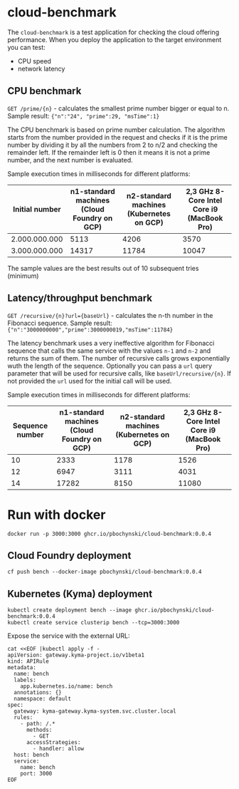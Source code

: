 # cloud-benchmark

The `cloud-benchmark` is a test application for checking the cloud offering performance. When you deploy the application to the target environment you can test:
- CPU speed
- network latency


## CPU benchmark

`GET /prime/{n}` - calculates the smallest prime number bigger or equal to n. Sample result: `{"n":"24", "prime":29, "msTime":1}`

The CPU benchmark is based on prime number calculation. The algorithm starts from the number provided in the request and checks if it is the prime number by dividing it by all the numbers from 2 to n/2 and checking the remainder left. If the remainder left is 0 then it means it is not a prime number, and the next number is evaluated. 

Sample execution times in milliseconds for different platforms:

| Initial number | n1-standard machines (Cloud Foundry on GCP) | n2-standard machines (Kubernetes on GCP)  | 2,3 GHz 8-Core Intel Core i9 (MacBook Pro) |
|---|---|---|---|
| 2.000.000.000 | 5113 | 4206 | 3570 |
| 3.000.000.000 | 14317 | 11784 | 10047 |

The sample values are the best results out of 10 subsequent tries (minimum)

## Latency/throughput benchmark

`GET /recursive/{n}?url={baseUrl}` - calculates the n-th number in the Fibonacci sequence. Sample result: `{"n":"3000000000","prime":3000000019,"msTime":11784}`

The latency benchmark uses a very ineffective algorithm for Fibonacci sequence that calls the same service with the values `n-1` and `n-2` and returns the sum of them. The number of recursive calls grows exponentially wuth the length of the sequence. Optionally you can pass a `url` query parameter that will be used for recursive calls, like `baseUrl/recursive/{n}`. If not provided the `url` used for the initial call will be used.

Sample execution times in milliseconds for different platforms:

| Sequence number | n1-standard machines (Cloud Foundry on GCP) | n2-standard machines (Kubernetes on GCP)  | 2,3 GHz 8-Core Intel Core i9 (MacBook Pro) |
|---|---|---|---|
| 10 | 2333 | 1178 | 1526 |
| 12 | 6947 | 3111 | 4031 |
| 14 | 17282 |  8150 | 11080 |


# Run with docker

```
docker run -p 3000:3000 ghcr.io/pbochynski/cloud-benchmark:0.0.4
```

## Cloud Foundry deployment 

`cf push bench --docker-image pbochynski/cloud-benchmark:0.0.4`


## Kubernetes (Kyma) deployment

```
kubectl create deployment bench --image ghcr.io/pbochynski/cloud-benchmark:0.0.4
kubectl create service clusterip bench --tcp=3000:3000
```

Expose the service with the external URL:
```
cat <<EOF |kubectl apply -f -
apiVersion: gateway.kyma-project.io/v1beta1
kind: APIRule
metadata:
  name: bench
  labels:
    app.kubernetes.io/name: bench
  annotations: {}
  namespace: default
spec:
  gateway: kyma-gateway.kyma-system.svc.cluster.local
  rules:
    - path: /.*
      methods:
        - GET
      accessStrategies:
        - handler: allow
  host: bench
  service:
    name: bench
    port: 3000
EOF
```


